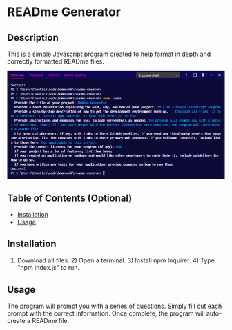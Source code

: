 # READme Generator

## Description
  
This is a simple Javascript program created to help format in depth and correctly formatted READme files.

![Screenshot](screenshot.png)

## Table of Contents (Optional)
- [Installation](#installation)
- [Usage](#usage)

## Installation
1) Download all files. 2) Open a terminal. 3) Install npm Inquirer. 4) Type "npm index.js" to run.

## Usage
The program will prompt you with a series of questions. Simply fill out each prompt with the correct information. Once complete, the program will auto-create a READme file.




